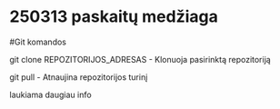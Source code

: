 # 250313 paskaitų medžiaga

#Git komandos

git clone REPOZITORIJOS_ADRESAS - Klonuoja pasirinktą repozitoriją

git pull - Atnaujina repozitorijos turinį

laukiama daugiau info
